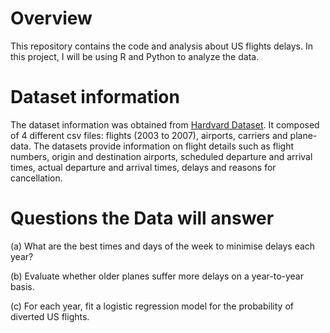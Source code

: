# Overview
This repository contains the code and analysis about US flights delays. In this project, I will be using R and Python to analyze the data.

# Dataset information
The dataset information was obtained from [Hardvard Dataset](https://doi.org/10.7910/DVN/HG7NV7). It composed of 4 different csv files: flights (2003 to 2007), airports, carriers and plane-data. The datasets provide information on flight details such as flight numbers, origin and destination airports, scheduled departure and arrival times, actual departure and arrival times, delays and reasons for cancellation.

# Questions the Data will answer
(a) What are the best times and days of the week to minimise delays each year?

(b) Evaluate whether older planes suffer more delays on a year-to-year basis.

(c) For each year, fit a logistic regression model for the probability of diverted US flights.
